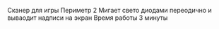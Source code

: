 Сканер для игры Периметр 2
Мигает свето диодами переодично и вываодит надписи на экран
Время работы 3 минуты